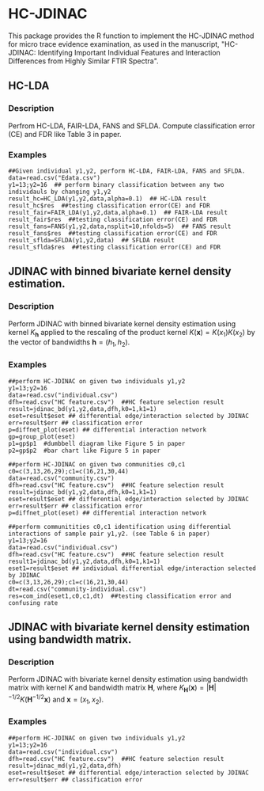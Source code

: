 # HC-JDINAC
This package provides the R function to implement the HC-JDINAC method for micro trace evidence examination, as used in the manuscript, "HC-JDINAC: Identifying Important Individual Features and Interaction Differences from Highly Similar FTIR Spectra".
  
## HC-LDA
### Description
Perfrom HC-LDA, FAIR-LDA, FANS and SFLDA. Compute classification error (CE) and FDR like Table 3 in paper.
### Examples
```
##Given individual y1,y2, perform HC-LDA, FAIR-LDA, FANS and SFLDA. 
data=read.csv("Edata.csv")
y1=13;y2=16  ## perform binary classification between any two individauls by changing y1,y2
result_hc=HC_LDA(y1,y2,data,alpha=0.1)  ## HC-LDA result
result_hc$res  ##testing classification error(CE) and FDR
result_fair=FAIR_LDA(y1,y2,data,alpha=0.1)  ## FAIR-LDA result
result_fair$res  ##testing classification error(CE) and FDR
result_fans=FANS(y1,y2,data,nsplit=10,nfolds=5)  ## FANS result
result_fans$res  ##testing classification error(CE) and FDR
result_sflda=SFLDA(y1,y2,data)  ## SFLDA result
result_sflda$res  ##testing classification error(CE) and FDR
```

## JDINAC with binned bivariate kernel density estimation.
### Description
Perform JDINAC with binned bivariate kernel density estimation using kernel $K_\textbf{h}$ applied to the rescaling of the product kernel $K(\textbf{x}) = K(x_1)K(x_2)$ by the vector of bandwidths $\textbf{h} = (h_1, h_2)$.
### Examples
```
##perform HC-JDINAC on given two individuals y1,y2
y1=13;y2=16
data=read.csv("individual.csv")
dfh=read.csv("HC feature.csv")  ##HC feature selection result
result=jdinac_bd(y1,y2,data,dfh,k0=1,k1=1)
eset=result$eset ## differential edge/interaction selected by JDINAC
err=result$err ## classification error
p=diffnet_plot(eset) ## differential interaction network
gp=group_plot(eset)
p1=gp$p1  #dumbbell diagram like Figure 5 in paper
p2=gp$p2  #bar chart like Figure 5 in paper

##perform HC-JDINAC on given two communities c0,c1
c0=c(3,13,26,29);c1=c(16,21,30,44)
data=read.csv("community.csv")
dfh=read.csv("HC feature.csv")  ##HC feature selection result
result=jdinac_bd(y1,y2,data,dfh,k0=1,k1=1)
eset=result$eset ## differential edge/interaction selected by JDINAC
err=result$err ## classification error
p=diffnet_plot(eset) ## differential interaction network

##perform communitities c0,c1 identification using differential interactions of sample pair y1,y2. (see Table 6 in paper)
y1=13;y2=16
data=read.csv("individual.csv")
dfh=read.csv("HC feature.csv")  ##HC feature selection result
result1=jdinac_bd(y1,y2,data,dfh,k0=1,k1=1)
eset1=result$eset ## individual differential edge/interaction selected by JDINAC
c0=c(3,13,26,29);c1=c(16,21,30,44)
dt=read.csv("community-individual.csv")
res=com_ind(eset1,c0,c1,dt)  ##testing classification error and confusing rate
```

## JDINAC with bivariate kernel density estimation using bandwidth matrix.
### Description
Perform JDINAC with bivariate kernel density estimation using bandwidth matrix with kernel $K$ and bandwidth matrix $\textbf{H}$, where $K_{\textbf{H}}(\textbf{x}) = |\textbf{H}|^{-1/2}K(\textbf{H}^{-1/2}\textbf{x})$ and $\textbf{x}=(x_1,x_2)$.
### Examples
```
##perform HC-JDINAC on given two individuals y1,y2
y1=13;y2=16
data=read.csv("individual.csv")
dfh=read.csv("HC feature.csv")  ##HC feature selection result
result=jdinac_md(y1,y2,data,dfh)
eset=result$eset ## differential edge/interaction selected by JDINAC
err=result$err ## classification error
```




